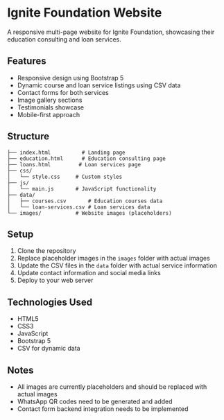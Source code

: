 # Ignite Foundation Website

A responsive multi-page website for Ignite Foundation, showcasing their education consulting and loan services.

## Features

- Responsive design using Bootstrap 5
- Dynamic course and loan service listings using CSV data
- Contact forms for both services
- Image gallery sections
- Testimonials showcase
- Mobile-first approach

## Structure

```
├── index.html          # Landing page
├── education.html      # Education consulting page
├── loans.html         # Loan services page
├── css/
│   └── style.css     # Custom styles
├── js/
│   └── main.js       # JavaScript functionality
├── data/
│   ├── courses.csv       # Education courses data
│   └── loan-services.csv # Loan services data
└── images/           # Website images (placeholders)
```

## Setup

1. Clone the repository
2. Replace placeholder images in the `images` folder with actual images
3. Update the CSV files in the `data` folder with actual service information
4. Update contact information and social media links
5. Deploy to your web server

## Technologies Used

- HTML5
- CSS3
- JavaScript
- Bootstrap 5
- CSV for dynamic data

## Notes

- All images are currently placeholders and should be replaced with actual images
- WhatsApp QR codes need to be generated and added
- Contact form backend integration needs to be implemented

